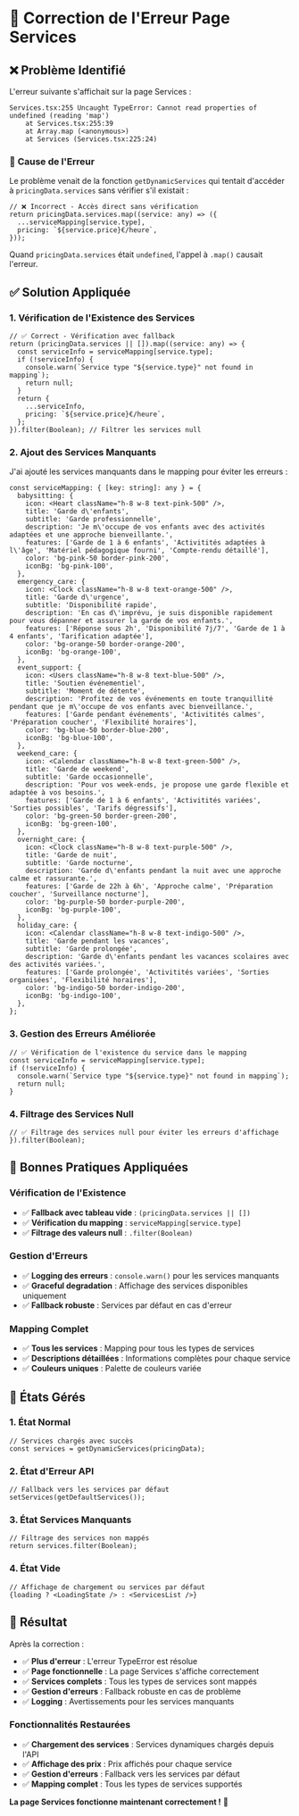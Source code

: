 # 🔧 Correction de l'Erreur Page Services

## ❌ Problème Identifié

L'erreur suivante s'affichait sur la page Services :

```
Services.tsx:255 Uncaught TypeError: Cannot read properties of undefined (reading 'map')
    at Services.tsx:255:39
    at Array.map (<anonymous>)
    at Services (Services.tsx:225:24)
```

### 🎯 **Cause de l'Erreur**

Le problème venait de la fonction `getDynamicServices` qui tentait d'accéder à `pricingData.services` sans vérifier s'il existait :

```tsx
// ❌ Incorrect - Accès direct sans vérification
return pricingData.services.map((service: any) => ({
  ...serviceMapping[service.type],
  pricing: `${service.price}€/heure`,
}));
```

Quand `pricingData.services` était `undefined`, l'appel à `.map()` causait l'erreur.

## ✅ **Solution Appliquée**

### **1. Vérification de l'Existence des Services**

```tsx
// ✅ Correct - Vérification avec fallback
return (pricingData.services || []).map((service: any) => {
  const serviceInfo = serviceMapping[service.type];
  if (!serviceInfo) {
    console.warn(`Service type "${service.type}" not found in mapping`);
    return null;
  }
  return {
    ...serviceInfo,
    pricing: `${service.price}€/heure`,
  };
}).filter(Boolean); // Filtrer les services null
```

### **2. Ajout des Services Manquants**

J'ai ajouté les services manquants dans le mapping pour éviter les erreurs :

```tsx
const serviceMapping: { [key: string]: any } = {
  babysitting: {
    icon: <Heart className="h-8 w-8 text-pink-500" />,
    title: 'Garde d\'enfants',
    subtitle: 'Garde professionnelle',
    description: 'Je m\'occupe de vos enfants avec des activités adaptées et une approche bienveillante.',
    features: ['Garde de 1 à 6 enfants', 'Activitités adaptées à l\'âge', 'Matériel pédagogique fourni', 'Compte-rendu détaillé'],
    color: 'bg-pink-50 border-pink-200',
    iconBg: 'bg-pink-100',
  },
  emergency_care: {
    icon: <Clock className="h-8 w-8 text-orange-500" />,
    title: 'Garde d\'urgence',
    subtitle: 'Disponibilité rapide',
    description: 'En cas d\'imprévu, je suis disponible rapidement pour vous dépanner et assurer la garde de vos enfants.',
    features: ['Réponse sous 2h', 'Disponibilité 7j/7', 'Garde de 1 à 4 enfants', 'Tarification adaptée'],
    color: 'bg-orange-50 border-orange-200',
    iconBg: 'bg-orange-100',
  },
  event_support: {
    icon: <Users className="h-8 w-8 text-blue-500" />,
    title: 'Soutien événementiel',
    subtitle: 'Moment de détente',
    description: 'Profitez de vos événements en toute tranquillité pendant que je m\'occupe de vos enfants avec bienveillance.',
    features: ['Garde pendant événements', 'Activitités calmes', 'Préparation coucher', 'Flexibilité horaires'],
    color: 'bg-blue-50 border-blue-200',
    iconBg: 'bg-blue-100',
  },
  weekend_care: {
    icon: <Calendar className="h-8 w-8 text-green-500" />,
    title: 'Garde de weekend',
    subtitle: 'Garde occasionnelle',
    description: 'Pour vos week-ends, je propose une garde flexible et adaptée à vos besoins.',
    features: ['Garde de 1 à 6 enfants', 'Activitités variées', 'Sorties possibles', 'Tarifs dégressifs'],
    color: 'bg-green-50 border-green-200',
    iconBg: 'bg-green-100',
  },
  overnight_care: {
    icon: <Clock className="h-8 w-8 text-purple-500" />,
    title: 'Garde de nuit',
    subtitle: 'Garde nocturne',
    description: 'Garde d\'enfants pendant la nuit avec une approche calme et rassurante.',
    features: ['Garde de 22h à 6h', 'Approche calme', 'Préparation coucher', 'Surveillance nocturne'],
    color: 'bg-purple-50 border-purple-200',
    iconBg: 'bg-purple-100',
  },
  holiday_care: {
    icon: <Calendar className="h-8 w-8 text-indigo-500" />,
    title: 'Garde pendant les vacances',
    subtitle: 'Garde prolongée',
    description: 'Garde d\'enfants pendant les vacances scolaires avec des activités variées.',
    features: ['Garde prolongée', 'Activitités variées', 'Sorties organisées', 'Flexibilité horaires'],
    color: 'bg-indigo-50 border-indigo-200',
    iconBg: 'bg-indigo-100',
  },
};
```

### **3. Gestion des Erreurs Améliorée**

```tsx
// ✅ Vérification de l'existence du service dans le mapping
const serviceInfo = serviceMapping[service.type];
if (!serviceInfo) {
  console.warn(`Service type "${service.type}" not found in mapping`);
  return null;
}
```

### **4. Filtrage des Services Null**

```tsx
// ✅ Filtrage des services null pour éviter les erreurs d'affichage
}).filter(Boolean);
```

## 🎯 **Bonnes Pratiques Appliquées**

### **Vérification de l'Existence**
- ✅ **Fallback avec tableau vide** : `(pricingData.services || [])`
- ✅ **Vérification du mapping** : `serviceMapping[service.type]`
- ✅ **Filtrage des valeurs null** : `.filter(Boolean)`

### **Gestion d'Erreurs**
- ✅ **Logging des erreurs** : `console.warn()` pour les services manquants
- ✅ **Graceful degradation** : Affichage des services disponibles uniquement
- ✅ **Fallback robuste** : Services par défaut en cas d'erreur

### **Mapping Complet**
- ✅ **Tous les services** : Mapping pour tous les types de services
- ✅ **Descriptions détaillées** : Informations complètes pour chaque service
- ✅ **Couleurs uniques** : Palette de couleurs variée

## 🔄 **États Gérés**

### **1. État Normal**
```tsx
// Services chargés avec succès
const services = getDynamicServices(pricingData);
```

### **2. État d'Erreur API**
```tsx
// Fallback vers les services par défaut
setServices(getDefaultServices());
```

### **3. État Services Manquants**
```tsx
// Filtrage des services non mappés
return services.filter(Boolean);
```

### **4. État Vide**
```tsx
// Affichage de chargement ou services par défaut
{loading ? <LoadingState /> : <ServicesList />}
```

## 🎉 **Résultat**

Après la correction :
- ✅ **Plus d'erreur** : L'erreur TypeError est résolue
- ✅ **Page fonctionnelle** : La page Services s'affiche correctement
- ✅ **Services complets** : Tous les types de services sont mappés
- ✅ **Gestion d'erreurs** : Fallback robuste en cas de problème
- ✅ **Logging** : Avertissements pour les services manquants

### **Fonctionnalités Restaurées**
- ✅ **Chargement des services** : Services dynamiques chargés depuis l'API
- ✅ **Affichage des prix** : Prix affichés pour chaque service
- ✅ **Gestion d'erreurs** : Fallback vers les services par défaut
- ✅ **Mapping complet** : Tous les types de services supportés

**La page Services fonctionne maintenant correctement !** 🚀
